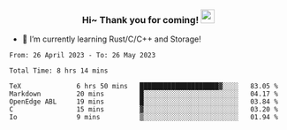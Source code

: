 <h3 align="center">
    Hi~ Thank you for coming!
    <img src="https://media.giphy.com/media/hvRJCLFzcasrR4ia7z/giphy.gif" width="25px">
</h3>

<!--
**pineapple-man/pineapple-man** is a ✨ _special_ ✨ repository because its `README.md` (this file) appears on your GitHub profile.

Here are some ideas to get you started:
- 🔭 I’m currently working on ...
- 🤔 I’m looking for help with ...
- 💬 Ask me about ...
- 📫 How to reach me: ...
- 😄 Pronouns: ...
- ⚡ Fun fact: 
- 👯 I’m looking to collaborate on kubernetes
-->
- 🌱 I’m currently learning Rust/C/C++ and Storage!

<!--START_SECTION:waka-->

```text
From: 26 April 2023 - To: 26 May 2023

Total Time: 8 hrs 14 mins

TeX              6 hrs 50 mins   ████████████████████▓░░░░   83.05 %
Markdown         20 mins         █░░░░░░░░░░░░░░░░░░░░░░░░   04.17 %
OpenEdge ABL     19 mins         █░░░░░░░░░░░░░░░░░░░░░░░░   03.84 %
C                15 mins         ▓░░░░░░░░░░░░░░░░░░░░░░░░   03.20 %
Io               9 mins          ▒░░░░░░░░░░░░░░░░░░░░░░░░   01.94 %
```

<!--END_SECTION:waka-->
